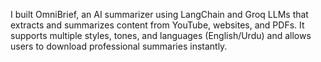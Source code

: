 I built OmniBrief, an AI summarizer using LangChain and Groq LLMs that extracts and summarizes content from YouTube, websites, and PDFs. It supports multiple styles, tones, and languages (English/Urdu) and allows users to download professional summaries instantly.
